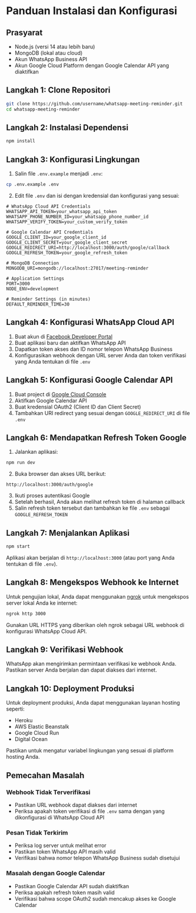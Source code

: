 # Panduan Instalasi dan Konfigurasi

## Prasyarat

- Node.js (versi 14 atau lebih baru)
- MongoDB (lokal atau cloud)
- Akun WhatsApp Business API
- Akun Google Cloud Platform dengan Google Calendar API yang diaktifkan

## Langkah 1: Clone Repositori

```bash
git clone https://github.com/username/whatsapp-meeting-reminder.git
cd whatsapp-meeting-reminder
```

## Langkah 2: Instalasi Dependensi

```bash
npm install
```

## Langkah 3: Konfigurasi Lingkungan

1. Salin file `.env.example` menjadi `.env`:

```bash
cp .env.example .env
```

2. Edit file `.env` dan isi dengan kredensial dan konfigurasi yang sesuai:

```
# WhatsApp Cloud API Credentials
WHATSAPP_API_TOKEN=your_whatsapp_api_token
WHATSAPP_PHONE_NUMBER_ID=your_whatsapp_phone_number_id
WHATSAPP_VERIFY_TOKEN=your_custom_verify_token

# Google Calendar API Credentials
GOOGLE_CLIENT_ID=your_google_client_id
GOOGLE_CLIENT_SECRET=your_google_client_secret
GOOGLE_REDIRECT_URI=http://localhost:3000/auth/google/callback
GOOGLE_REFRESH_TOKEN=your_google_refresh_token

# MongoDB Connection
MONGODB_URI=mongodb://localhost:27017/meeting-reminder

# Application Settings
PORT=3000
NODE_ENV=development

# Reminder Settings (in minutes)
DEFAULT_REMINDER_TIME=30
```

## Langkah 4: Konfigurasi WhatsApp Cloud API

1. Buat akun di [Facebook Developer Portal](https://developers.facebook.com/)
2. Buat aplikasi baru dan aktifkan WhatsApp API
3. Dapatkan token akses dan ID nomor telepon WhatsApp Business
4. Konfigurasikan webhook dengan URL server Anda dan token verifikasi yang Anda tentukan di file `.env`

## Langkah 5: Konfigurasi Google Calendar API

1. Buat project di [Google Cloud Console](https://console.cloud.google.com/)
2. Aktifkan Google Calendar API
3. Buat kredensial OAuth2 (Client ID dan Client Secret)
4. Tambahkan URI redirect yang sesuai dengan `GOOGLE_REDIRECT_URI` di file `.env`

## Langkah 6: Mendapatkan Refresh Token Google

1. Jalankan aplikasi:

```bash
npm run dev
```

2. Buka browser dan akses URL berikut:

```
http://localhost:3000/auth/google
```

3. Ikuti proses autentikasi Google
4. Setelah berhasil, Anda akan melihat refresh token di halaman callback
5. Salin refresh token tersebut dan tambahkan ke file `.env` sebagai `GOOGLE_REFRESH_TOKEN`

## Langkah 7: Menjalankan Aplikasi

```bash
npm start
```

Aplikasi akan berjalan di `http://localhost:3000` (atau port yang Anda tentukan di file `.env`).

## Langkah 8: Mengekspos Webhook ke Internet

Untuk pengujian lokal, Anda dapat menggunakan [ngrok](https://ngrok.com/) untuk mengekspos server lokal Anda ke internet:

```bash
ngrok http 3000
```

Gunakan URL HTTPS yang diberikan oleh ngrok sebagai URL webhook di konfigurasi WhatsApp Cloud API.

## Langkah 9: Verifikasi Webhook

WhatsApp akan mengirimkan permintaan verifikasi ke webhook Anda. Pastikan server Anda berjalan dan dapat diakses dari internet.

## Langkah 10: Deployment Produksi

Untuk deployment produksi, Anda dapat menggunakan layanan hosting seperti:

- Heroku
- AWS Elastic Beanstalk
- Google Cloud Run
- Digital Ocean

Pastikan untuk mengatur variabel lingkungan yang sesuai di platform hosting Anda.

## Pemecahan Masalah

### Webhook Tidak Terverifikasi

- Pastikan URL webhook dapat diakses dari internet
- Periksa apakah token verifikasi di file `.env` sama dengan yang dikonfigurasi di WhatsApp Cloud API

### Pesan Tidak Terkirim

- Periksa log server untuk melihat error
- Pastikan token WhatsApp API masih valid
- Verifikasi bahwa nomor telepon WhatsApp Business sudah disetujui

### Masalah dengan Google Calendar

- Pastikan Google Calendar API sudah diaktifkan
- Periksa apakah refresh token masih valid
- Verifikasi bahwa scope OAuth2 sudah mencakup akses ke Google Calendar
